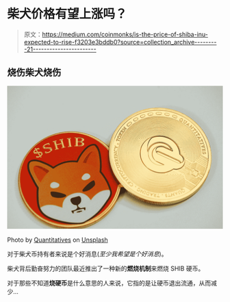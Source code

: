 # 柴犬价格有望上涨吗？

> 原文：<https://medium.com/coinmonks/is-the-price-of-shiba-inu-expected-to-rise-f3203e3bddb0?source=collection_archive---------21----------------------->

## 烧伤柴犬烧伤

![](img/c143c620542c3fa1f8bbd2ba975dfe76.png)

Photo by [Quantitatives](https://unsplash.com/@quantitatives?utm_source=medium&utm_medium=referral) on [Unsplash](https://unsplash.com?utm_source=medium&utm_medium=referral)

对于柴犬币持有者来说是个好消息(*至少我希望是个好消息*)。

柴犬背后勤奋努力的团队最近推出了一种新的**燃烧机制**来燃烧 SHIB 硬币。

对于那些不知道**烧硬币**是什么意思的人来说，它指的是让硬币退出流通，从而减少…